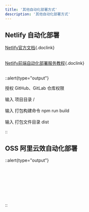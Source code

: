```yaml
---
title: '其他自动化部署方式'
description: '其他自动化部署方式'
---
```


## Netlify 自动化部署


[Netlify官方文档](https://www.netlify.com/){.doclink}
<br /> <br /> 

[Netlify前端自动化部署服务教程](https://www.bilibili.com/video/BV1ik4y1z7MY/?spm_id_from=333.999.0.0&vd_source=c9416308af199c857d61e178b20a8df9){.doclink}
<br /> <br /> 

::alert{type="output"} 

授权 GitHub、GitLab 仓库权限
<br /> <br /> 
输入 项目目录 /
<br /> <br /> 
输入 打包构建命令 npm run build
<br /> <br /> 
输入 打包文件目录 dist

::




## OSS 阿里云效自动化部署

::alert{type="output"} 

<br /> <br /> 
<br /> <br /> 
<br /> <br /> 

::
